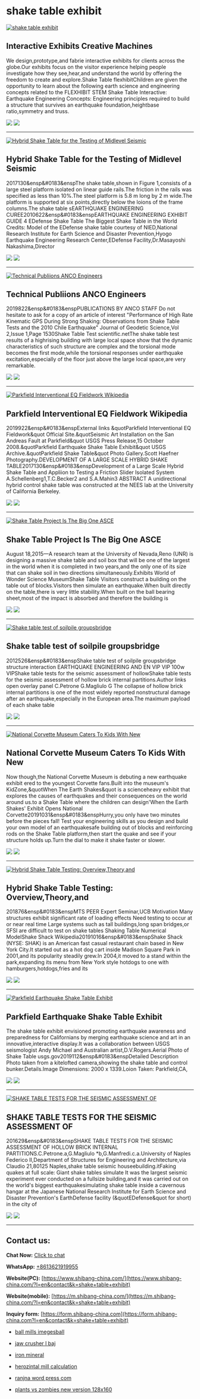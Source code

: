 # shake table exhibit

<a href="https://swt.shibang-china.com/?l=en&img&k=shake+table+exhibit" target="_blank">![shake table exhibit](http://static.shibang-china.com/all-800x300/1061.jpg)</a>

## Interactive Exhibits Creative Machines
We design,prototype,and fabrie interactive exhibits for clients across the globe.Our exhibits focus on the visitor experience helping people investigate how they see,hear,and understand the world by offering the freedom to create and explore.Shake Table flexhibitChildren are given the opportunity to learn about the following earth science and engineering concepts related to the FLEXHIBIT STEM Shake Table Interactive: Earthquake Engineering Concepts: Engineering principles required to build a structure that survives an earthquake foundation,heightbase ratio,symmetry and truss.


<a href="https://whatsapp.shibangsoft.com/WhatsApp.php" target="_blank" title="WhatsApp">![](http://static.shibang-china.com/icon/whatsapp.png)</a> <a href="https://swt.shibang-china.com/?l=en&icon&k=shake+table+exhibit" target="_blank">![](http://static.shibang-china.com/icon/chat-en.png)</a>

---

<a href="https://swt.shibang-china.com/?l=en&img&k=shake+table+exhibit" target="_blank">![Hybrid Shake Table for the Testing of Midlevel Seismic](http://static.shibang-china.com/all-800x300/1318.jpg)</a>

## Hybrid Shake Table for the Testing of Midlevel Seismic
2017130&ensp&#0183&enspThe shake table,shown in Figure 1,consists of a large steel platform isolated on linear guide rails.The friction in the rails was specified as less than 10%.The steel platform is 5.8 m long by 2 m wide.The platform is supported at six points,directly below the loions of the frame columns.The shake table sEARTHQUAKE ENGINEERING CUREE2010622&ensp&#0183&enspEARTHQUAKE ENGINEERING EXHIBIT GUIDE 4 EDefense Shake Table The Biggest Shake Table in the World Credits: Model of the EDefense shake table courtesy of NIED,National Research Institute for Earth Science and Disaster Prevention,Hyogo Earthquake Engineering Research Center,EDefense Facility,Dr.Masayoshi Nakashima,Director


<a href="https://whatsapp.shibangsoft.com/WhatsApp.php" target="_blank" title="WhatsApp">![](http://static.shibang-china.com/icon/whatsapp.png)</a> <a href="https://swt.shibang-china.com/?l=en&icon&k=shake+table+exhibit" target="_blank">![](http://static.shibang-china.com/icon/chat-en.png)</a>

---

<a href="https://swt.shibang-china.com/?l=en&img&k=shake+table+exhibit" target="_blank">![Technical Publiions ANCO Engineers](http://static.shibang-china.com/all-800x300/910.jpg)</a>

## Technical Publiions ANCO Engineers
2019822&ensp&#0183&enspPUBLICATIONS BY ANCO STAFF Do not hesitate to ask for a copy of an article of interest "Performance of High Rate Kinematic GPS During Strong Shaking: Observations from Shake Table Tests and the 2010 Chile Earthquake" Journal of Geodetic Science,Vol 2,Issue 1,Page 1530Shake Table Test scientific.netThe shake table test results of a highrising building with large local space show that the dynamic characteristics of such structure are complex and the torsional mode becomes the first mode,while the torsional responses under earthquake excitation,especially of the floor just above the large local space,are very remarkable.


<a href="https://whatsapp.shibangsoft.com/WhatsApp.php" target="_blank" title="WhatsApp">![](http://static.shibang-china.com/icon/whatsapp.png)</a> <a href="https://swt.shibang-china.com/?l=en&icon&k=shake+table+exhibit" target="_blank">![](http://static.shibang-china.com/icon/chat-en.png)</a>

---

<a href="https://swt.shibang-china.com/?l=en&img&k=shake+table+exhibit" target="_blank">![Parkfield Interventional EQ Fieldwork Wikipedia](http://static.shibang-china.com/all-800x300/1006.jpg)</a>

## Parkfield Interventional EQ Fieldwork Wikipedia
2019922&ensp&#0183&enspExternal links &quotParkfield Interventional EQ Fieldwork&quot Official Site.&quotSeismic Art Installation on the San Andreas Fault at Parkfield&quot USGS Press Release,15 October 2008.&quotParkfield Earthquake Shake Table Exhibit&quot USGS Archive.&quotParkfield Shake Table&quot Photo Gallery.Scott Haefner Photography.DEVELOPMENT OF A LARGE SCALE HYBRID SHAKE TABLE2017130&ensp&#0183&enspDevelopment of a Large Scale Hybrid Shake Table and Appliion to Testing a Friction Slider Isolated System A.Schellenberg1,T.C.Becker2 and S.A.Mahin3 ABSTRACT A unidirectional hybrid control shake table was constructed at the NEES lab at the University of California Berkeley.


<a href="https://whatsapp.shibangsoft.com/WhatsApp.php" target="_blank" title="WhatsApp">![](http://static.shibang-china.com/icon/whatsapp.png)</a> <a href="https://swt.shibang-china.com/?l=en&icon&k=shake+table+exhibit" target="_blank">![](http://static.shibang-china.com/icon/chat-en.png)</a>

---

<a href="https://swt.shibang-china.com/?l=en&img&k=shake+table+exhibit" target="_blank">![Shake Table Project Is The Big One ASCE](http://static.shibang-china.com/all-800x300/1116.jpg)</a>

## Shake Table Project Is The Big One ASCE
August 18,2015—A research team at the University of Nevada,Reno (UNR) is designing a massive shake table and soil box that will be one of the largest in the world when it is completed in two years,and the only one of its size that can shake soil in two directions simultaneously.Exhibits World of Wonder Science MuseumShake Table Visitors construct a building on the table out of blocks.Visitors then simulate an earthquake.When built directly on the table,there is very little stability.When built on the ball bearing sheet,most of the impact is absorbed and therefore the building is


<a href="https://whatsapp.shibangsoft.com/WhatsApp.php" target="_blank" title="WhatsApp">![](http://static.shibang-china.com/icon/whatsapp.png)</a> <a href="https://swt.shibang-china.com/?l=en&icon&k=shake+table+exhibit" target="_blank">![](http://static.shibang-china.com/icon/chat-en.png)</a>

---

<a href="https://swt.shibang-china.com/?l=en&img&k=shake+table+exhibit" target="_blank">![Shake table test of soilpile groupsbridge](http://static.shibang-china.com/all-800x300/864.jpg)</a>

## Shake table test of soilpile groupsbridge
2012526&ensp&#0183&enspShake table test of soilpile groupsbridge structure interaction EARTHQUAKE ENGINEERING AND EN VIP VIP 100w VIPShake table tests for the seismic assessment of hollowShake table tests for the seismic assessment of hollow brick internal partitions.Author links open overlay panel C.Petrone G.Magliulo G The collapse of hollow brick internal partitions is one of the most widely reported nonstructural damage after an earthquake,especially in the European area.The maximum payload of each shake table


<a href="https://whatsapp.shibangsoft.com/WhatsApp.php" target="_blank" title="WhatsApp">![](http://static.shibang-china.com/icon/whatsapp.png)</a> <a href="https://swt.shibang-china.com/?l=en&icon&k=shake+table+exhibit" target="_blank">![](http://static.shibang-china.com/icon/chat-en.png)</a>

---

<a href="https://swt.shibang-china.com/?l=en&img&k=shake+table+exhibit" target="_blank">![National Corvette Museum Caters To Kids With New](http://static.shibang-china.com/all-800x300/507.jpg)</a>

## National Corvette Museum Caters To Kids With New
Now though,the National Corvette Museum is debuting a new earthquake exhibit ered to the youngest Corvette fans.Built into the museum's KidZone,&quotWhen The Earth Shakes&quot is a scienceheavy exhibit that explores the causes of earthquakes and their consequences on the world around us.to a Shake Table where the children can design'When the Earth Shakes' Exhibit Opens National Corvette20191031&ensp&#0183&enspHurry,you only have two minutes before the pieces fall! Test your engineering skills as you design and build your own model of an earthquakesafe building out of blocks and reinforcing rods on the Shake Table platform,then start the quake and see if your structure holds up.Turn the dial to make it shake faster or slower.


<a href="https://whatsapp.shibangsoft.com/WhatsApp.php" target="_blank" title="WhatsApp">![](http://static.shibang-china.com/icon/whatsapp.png)</a> <a href="https://swt.shibang-china.com/?l=en&icon&k=shake+table+exhibit" target="_blank">![](http://static.shibang-china.com/icon/chat-en.png)</a>

---

<a href="https://swt.shibang-china.com/?l=en&img&k=shake+table+exhibit" target="_blank">![Hybrid Shake Table Testing: Overview,Theory,and](http://static.shibang-china.com/all-800x300/658.jpg)</a>

## Hybrid Shake Table Testing: Overview,Theory,and
201876&ensp&#0183&enspMTS PEER Expert Seminar,UCB Motivation Many structures exhibit significant rate of loading effects Need testing to occur at or near real time Large systems such as tall buildings,long span bridges,or SFSI are difficult to test on shake tables Shaking Table Numerical ModelShake Shack Wikipedia20191016&ensp&#0183&enspShake Shack (NYSE: SHAK) is an American fast casual restaurant chain based in New York City.It started out as a hot dog cart inside Madison Square Park in 2001,and its popularity steadily grew.In 2004,it moved to a stand within the park,expanding its menu from New York style hotdogs to one with hamburgers,hotdogs,fries and its


<a href="https://whatsapp.shibangsoft.com/WhatsApp.php" target="_blank" title="WhatsApp">![](http://static.shibang-china.com/icon/whatsapp.png)</a> <a href="https://swt.shibang-china.com/?l=en&icon&k=shake+table+exhibit" target="_blank">![](http://static.shibang-china.com/icon/chat-en.png)</a>

---

<a href="https://swt.shibang-china.com/?l=en&img&k=shake+table+exhibit" target="_blank">![Parkfield Earthquake Shake Table Exhibit](http://static.shibang-china.com/all-800x300/218.jpg)</a>

## Parkfield Earthquake Shake Table Exhibit
The shake table exhibit envisioned promoting earthquake awareness and preparedness for Californians by merging earthquake science and art in an innovative,interactive display.It was a collaboration between USGS seismologist Andy Michael and Australian artist,D.V.Rogers.Aerial Photo of Shake Table usgs.gov2019112&ensp&#0183&enspDetailed Description Photo taken from a kitelofted camera,showing the shake table and control bunker.Details.Image Dimensions: 2000 x 1339.Loion Taken: Parkfield,CA,


<a href="https://whatsapp.shibangsoft.com/WhatsApp.php" target="_blank" title="WhatsApp">![](http://static.shibang-china.com/icon/whatsapp.png)</a> <a href="https://swt.shibang-china.com/?l=en&icon&k=shake+table+exhibit" target="_blank">![](http://static.shibang-china.com/icon/chat-en.png)</a>

---

<a href="https://swt.shibang-china.com/?l=en&img&k=shake+table+exhibit" target="_blank">![SHAKE TABLE TESTS FOR THE SEISMIC ASSESSMENT OF](http://static.shibang-china.com/all-800x300/902.jpg)</a>

## SHAKE TABLE TESTS FOR THE SEISMIC ASSESSMENT OF
201629&ensp&#0183&enspSHAKE TABLE TESTS FOR THE SEISMIC ASSESSMENT OF HOLLOW BRICK INTERNAL PARTITIONS.C.Petrone.a,G.Magliulo *b,G.Manfredi.c.a.University of Naples Federico II,Department of Structures for Engineering and Architecture,via Claudio 21,80125 Naples,shake table seismic houseebuilding.itFaking quakes at full scale: Giant shake tables simulate It was the largest seismic experiment ever conducted on a fullsize building,and it was carried out on the world's biggest earthquakesimulating shake table inside a cavernous hangar at the Japanese National Research Institute for Earth Science and Disaster Prevention's EarthDefense facility (&quotEDefense&quot for short) in the city of


<a href="https://whatsapp.shibangsoft.com/WhatsApp.php" target="_blank" title="WhatsApp">![](http://static.shibang-china.com/icon/whatsapp.png)</a> <a href="https://swt.shibang-china.com/?l=en&icon&k=shake+table+exhibit" target="_blank">![](http://static.shibang-china.com/icon/chat-en.png)</a>

---
## Contact us:

**Chat Now:** [Click to chat](https://swt.shibang-china.com?l=en&contact&k=shake+table+exhibit)

**WhatsApp:**  [+8613621919955](https://whatsapp.shibangsoft.com/WhatsApp.php)

**Website(PC):** [https://www.shibang-china.com/](https://www.shibang-china.com/?l=en&contact&k=shake+table+exhibit)

**Website(mobile):** [https://m.shibang-china.com/](https://m.shibang-china.com/?l=en&contact&k=shake+table+exhibit)

**Inquiry form:** [https://form.shibang-china.com](https://form.shibang-china.com?l=en&contact&k=shake+table+exhibit)

* [ball mills imegesball](../112/ball%20mills%20imegesball.md)

* [jaw crusher l baj](../121/jaw%20crusher%20l%20baj.md)

* [iron mineral](../123/iron%20mineral.md)

* [herozintal mill calculation](../114/herozintal%20mill%20calculation.md)

* [ranjna word press com](../111/ranjna%20word%20press%20com.md)

* [plants vs zombies new version 128x160](../114/plants%20vs%20zombies%20new%20version%20128x160.md)